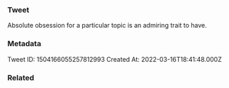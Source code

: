 ### Tweet
Absolute obsession for a particular topic is an admiring trait to have.

### Metadata
Tweet ID: 1504166055257812993
Created At: 2022-03-16T18:41:48.000Z

### Related

